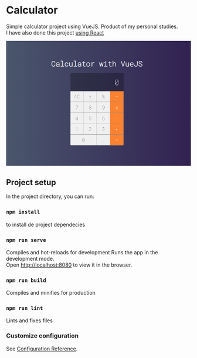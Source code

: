# Calculator

Simple calculator project using VueJS. Product of my personal studies.</br>
I have also done this project [using React](https://github.com/afmdaniel/Calculator)

![screeshot](./public/screenshot.PNG)

## Project setup

In the project directory, you can run:

### `npm install`

to install de project dependecies

### `npm run serve` 

Compiles and hot-reloads for development
Runs the app in the development mode.</br>
Open [http://localhost:8080](http://localhost:8080) to view it in the browser.

### `npm run build` 

Compiles and minifies for production

### `npm run lint` 
Lints and fixes files

### Customize configuration
See [Configuration Reference](https://cli.vuejs.org/config/).
